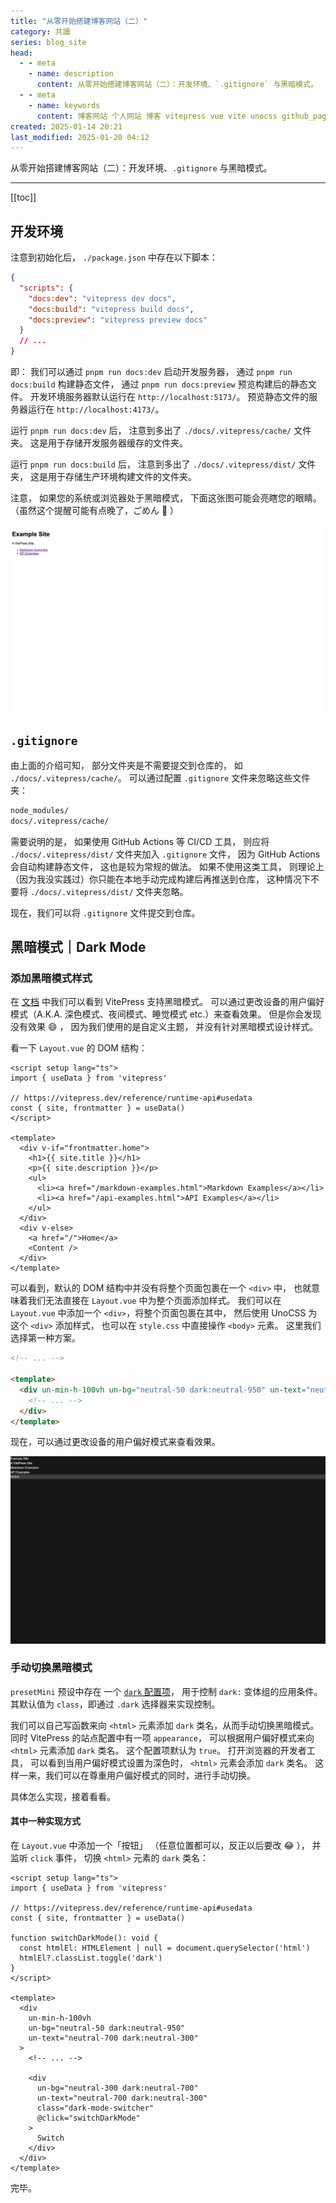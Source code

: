 ```yaml
---
title: "从零开始搭建博客网站（二）"
category: 共讀
series: blog_site
head:
  - - meta
    - name: description
      content: 从零开始搭建博客网站（二）：开发环境、`.gitignore` 与黑暗模式。
  - - meta
    - name: keywords
      content: 博客网站 个人网站 博客 vitepress vue vite unocss github_pages typescript
created: 2025-01-14 20:21
last_modified: 2025-01-20 04:12
---
```


从零开始搭建博客网站（二）：开发环境、`.gitignore` 与黑暗模式。

---

[[toc]]

## 开发环境

注意到初始化后， `./package.json` 中存在以下脚本：

```json
{
  "scripts": {
    "docs:dev": "vitepress dev docs",
    "docs:build": "vitepress build docs",
    "docs:preview": "vitepress preview docs"
  }
  // ...
}
```

即：
我们可以通过 `pnpm run docs:dev` 启动开发服务器，
通过 `pnpm run docs:build` 构建静态文件，
通过 `pnpm run docs:preview` 预览构建后的静态文件。
开发环境服务器默认运行在 `http://localhost:5173/`。
预览静态文件的服务器运行在 `http://localhost:4173/`。

运行 `pnpm run docs:dev` 后，
注意到多出了 `./docs/.vitepress/cache/` 文件夹。
这是用于存储开发服务器缓存的文件夹。

运行 `pnpm run docs:build` 后，
注意到多出了 `./docs/.vitepress/dist/` 文件夹，
这是用于存储生产环境构建文件的文件夹。

注意，
如果您的系统或浏览器处于黑暗模式，
下面这张图可能会亮瞎您的眼睛。
（虽然这个提醒可能有点晚了，ごめん :face_holding_back_tears: ）

![开发环境中的博客首页](build_a_blog_site_2_assets/ATTCH_20250116013803976.png)

## `.gitignore`

由上面的介绍可知，
部分文件夹是不需要提交到仓库的，
如 `./docs/.vitepress/cache/`。
可以通过配置 `.gitignore` 文件来忽略这些文件夹：

```txt
node_modules/
docs/.vitepress/cache/
```

需要说明的是，
如果使用 GitHub Actions 等 CI/CD 工具，
则应将 `./docs/.vitepress/dist/` 文件夹加入 `.gitignore` 文件，
因为 GitHub Actions 会自动构建静态文件，
这也是较为常规的做法。
如果不使用这类工具，
则理论上（因为我没实践过）你只能在本地手动完成构建后再推送到仓库，
这种情况下不要将 `./docs/.vitepress/dist/` 文件夹忽略。

现在，我们可以将 `.gitignore` 文件提交到仓库。

## 黑暗模式｜Dark Mode

### 添加黑暗模式样式

在 [文档](https://vitepress.dev/reference/site-config#appearance)
中我们可以看到 VitePress 支持黑暗模式。
可以通过更改设备的用户偏好模式（A.K.A. 深色模式、夜间模式、睡觉模式 etc.）来查看效果。
但是你会发现没有效果 :smile: ，
因为我们使用的是自定义主题，
并没有针对黑暗模式设计样式。

看一下 `Layout.vue` 的 DOM 结构：

```vue
<script setup lang="ts">
import { useData } from 'vitepress'

// https://vitepress.dev/reference/runtime-api#usedata
const { site, frontmatter } = useData()
</script>

<template>
  <div v-if="frontmatter.home">
    <h1>{{ site.title }}</h1>
    <p>{{ site.description }}</p>
    <ul>
      <li><a href="/markdown-examples.html">Markdown Examples</a></li>
      <li><a href="/api-examples.html">API Examples</a></li>
    </ul>
  </div>
  <div v-else>
    <a href="/">Home</a>
    <Content />
  </div>
</template>
```

可以看到，默认的 DOM 结构中并没有将整个页面包裹在一个 `<div>` 中，
也就意味着我们无法直接在 `Layout.vue` 中为整个页面添加样式。
我们可以在 `Layout.vue` 中添加一个 `<div>`，将整个页面包裹在其中，
然后使用 UnoCSS 为这个 `<div>` 添加样式，
也可以在 `style.css` 中直接操作 `<body>` 元素。
这里我们选择第一种方案。

```html {3-8,10}
<!-- ... -->

<template>
  <div un-min-h-100vh un-bg="neutral-50 dark:neutral-950" un-text="neutral-700 dark:neutral-300">
    <!-- ... -->
  </div>
</template>
```

现在，可以通过更改设备的用户偏好模式来查看效果。

![黑暗模式下博客首页](build_a_blog_site_2_assets/ATTCH_20250118232855156.png)

### 手动切换黑暗模式

`presetMini` 预设中存在
一个 [`dark` 配置项](https://unocss.dev/presets/mini#dark)，
用于控制 `dark:` 变体组的应用条件。
其默认值为 `class`，即通过 `.dark` 选择器来实现控制。

我们可以自己写函数来向 `<html>` 元素添加 `dark` 类名，从而手动切换黑暗模式。
同时 VitePress 的站点配置中有一项 `appearance`，
可以根据用户偏好模式来向 `<html>` 元素添加 `dark` 类名。
这个配置项默认为 `true`。
打开浏览器的开发者工具，
可以看到当用户偏好模式设置为深色时，
`<html>` 元素会添加 `dark` 类名。
这样一来，我们可以在尊重用户偏好模式的同时，进行手动切换。

具体怎么实现，接着看看。

#### 其中一种实现方式

在 `Layout.vue` 中添加一个「按钮」
（任意位置都可以，反正以后要改 :joy: ），
并监听 `click` 事件，
切换 `<html>` 元素的 `dark` 类名：

```vue {7-10,21-26}
<script setup lang="ts">
import { useData } from 'vitepress'

// https://vitepress.dev/reference/runtime-api#usedata
const { site, frontmatter } = useData()

function switchDarkMode(): void {
  const htmlEl: HTMLElement | null = document.querySelector('html')
  htmlEl?.classList.toggle('dark')
}
</script>

<template>
  <div
    un-min-h-100vh
    un-bg="neutral-50 dark:neutral-950"
    un-text="neutral-700 dark:neutral-300"
  >
    <!-- ... -->

    <div
      un-bg="neutral-300 dark:neutral-700"
      un-text="neutral-700 dark:neutral-300"
      class="dark-mode-switcher"
      @click="switchDarkMode"
    >
      Switch
    </div>
  </div>
</template>
```

完毕。
